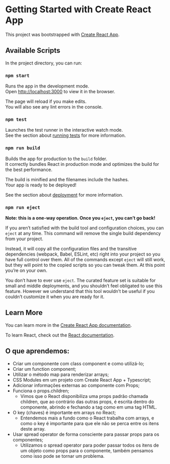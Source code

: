 # Getting Started with Create React App

This project was bootstrapped with [Create React App](https://github.com/facebook/create-react-app).

## Available Scripts

In the project directory, you can run:

### `npm start`

Runs the app in the development mode.\
Open [http://localhost:3000](http://localhost:3000) to view it in the browser.

The page will reload if you make edits.\
You will also see any lint errors in the console.

### `npm test`

Launches the test runner in the interactive watch mode.\
See the section about [running tests](https://facebook.github.io/create-react-app/docs/running-tests) for more information.

### `npm run build`

Builds the app for production to the `build` folder.\
It correctly bundles React in production mode and optimizes the build for the best performance.

The build is minified and the filenames include the hashes.\
Your app is ready to be deployed!

See the section about [deployment](https://facebook.github.io/create-react-app/docs/deployment) for more information.

### `npm run eject`

**Note: this is a one-way operation. Once you `eject`, you can’t go back!**

If you aren’t satisfied with the build tool and configuration choices, you can `eject` at any time. This command will remove the single build dependency from your project.

Instead, it will copy all the configuration files and the transitive dependencies (webpack, Babel, ESLint, etc) right into your project so you have full control over them. All of the commands except `eject` will still work, but they will point to the copied scripts so you can tweak them. At this point you’re on your own.

You don’t have to ever use `eject`. The curated feature set is suitable for small and middle deployments, and you shouldn’t feel obligated to use this feature. However we understand that this tool wouldn’t be useful if you couldn’t customize it when you are ready for it.

## Learn More

You can learn more in the [Create React App documentation](https://facebook.github.io/create-react-app/docs/getting-started).

To learn React, check out the [React documentation](https://reactjs.org/).

## O que aprendemos: 

- Criar um componente com class component e como utilizá-lo;
- Criar um function component;
- Utilizar o método map para renderizar arrays;
- CSS Modules em um projeto com Create React App + Typescript;
- Adicionar informações externas ao componente com Props;
- Funciona o props.children;
    - Vimos que o React disponibiliza uma props padrão chamada children, que ao contrário das outras props, é escrita dentro do componente, abrindo e fechando a tag como em uma tag HTML.
- O key (chaves) é importante em arrays no React;
    - Entendemos mais a fundo como o React trabalha com arrays, e como o key é importante para que ele não se perca entre os itens deste array.
- Usar spread operator de forma consciente para passar props para os componentes;
    - Utilizamos o spread operator para poder passar todos os itens de um objeto como props para o componente, também pensamos como isso pode se tornar um problema.